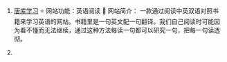 1. [唐库学习](http://www.tanglib.com/)
⭐️  网站功能：英语阅读
📁  网站简介：
一款通过阅读中英双语对照书籍来学习英语的网站。书籍里是一句英文配一句翻译。我们自己阅读时可能因为看不懂而无法继续，通过这种方法每读一句都可以研究一句，把每一句读透彻。

2. 